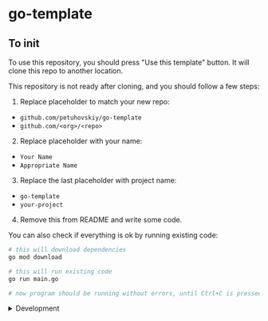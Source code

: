 # go-template

## To init

To use this repository, you should press "Use this template" button. It will clone this repo to another location.

This repository is not ready after cloning, and you should follow a few steps:

1. Replace placeholder to match your new repo:
- `github.com/petuhovskiy/go-template`
- `github.com/<org>/<repo>`

2. Replace placeholder with your name:
- `Your Name`
- `Appropriate Name`

3. Replace the last placeholder with project name:
- `go-template`
- `your-project`

4. Remove this from README and write some code.

You can also check if everything is ok by running existing code:

```bash
# this will download dependencies
go mod download

# this will run existing code
go run main.go

# now program should be running without errors, until Ctrl+C is pressed
```

<details>
<summary>Development</summary>

Make sure you have:
- Go 1.16, [install](https://golang.org/doc/install)
- GoLand / VSCode / other IDE, [install goland](https://www.jetbrains.com/go/)
- golangci-lint 1.40, [install](https://golangci-lint.run/usage/install/)


### EnvFile plugin

EnvFile plugin for GoLand is useful for applying conf from .env files. Install [here](https://plugins.jetbrains.com/plugin/7861-envfile).

To use it:
- Open [Run configuration]
- Select EnvFile tab
- Add file .env from repo root
  * On macOS press shirt+cmd+. to display hidden files
</details>